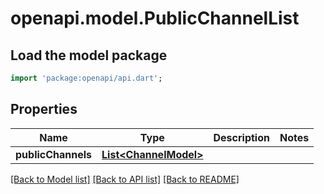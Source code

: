 # openapi.model.PublicChannelList

## Load the model package
```dart
import 'package:openapi/api.dart';
```

## Properties
Name | Type | Description | Notes
------------ | ------------- | ------------- | -------------
**publicChannels** | [**List&lt;ChannelModel&gt;**](ChannelModel.md) |  | 

[[Back to Model list]](../README.md#documentation-for-models) [[Back to API list]](../README.md#documentation-for-api-endpoints) [[Back to README]](../README.md)


